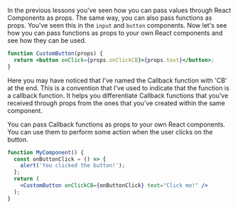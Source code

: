 In the previous lessons you've seen how you can pass values through React Components as props. The same way, you can also pass functions as props. You've seen this in the `input` and `button` components. Now let's see how you can pass functions as props to your own React components and see how they can be used.

```jsx
function CustomButton(props) {
  return <button onClick={props.onClickCB}>{props.text}</button>;
}
```

Here you may have noticed that I've named the Callback function with 'CB' at the end. This is a convention that I've used to indicate that the function is a callback function. It helps you differentiate Callback functions that you've received through props from the ones that you've created within the same component.

You can pass Callback functions as props to your own React components. You can use them to perform some action when the user clicks on the button.

```jsx
function MyComponent() {
  const onButtonClick = () => {
    alert('You clicked the button!');
  };
  return (
    <CustomButton onClickCB={onButtonClick} text="Click me!" />
  );
}
```
